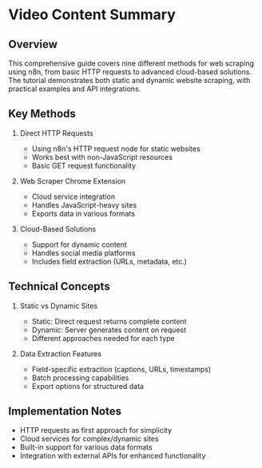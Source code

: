 # Video Content Summary

## Overview
This comprehensive guide covers nine different methods for web scraping using n8n, from basic HTTP requests to advanced cloud-based solutions. The tutorial demonstrates both static and dynamic website scraping, with practical examples and API integrations.

## Key Methods
1. Direct HTTP Requests
   - Using n8n's HTTP request node for static websites
   - Works best with non-JavaScript resources
   - Basic GET request functionality

2. Web Scraper Chrome Extension
   - Cloud service integration
   - Handles JavaScript-heavy sites
   - Exports data in various formats

3. Cloud-Based Solutions
   - Support for dynamic content
   - Handles social media platforms
   - Includes field extraction (URLs, metadata, etc.)

## Technical Concepts
1. Static vs Dynamic Sites
   - Static: Direct request returns complete content
   - Dynamic: Server generates content on request
   - Different approaches needed for each type

2. Data Extraction Features
   - Field-specific extraction (captions, URLs, timestamps)
   - Batch processing capabilities
   - Export options for structured data

## Implementation Notes
- HTTP requests as first approach for simplicity
- Cloud services for complex/dynamic sites
- Built-in support for various data formats
- Integration with external APIs for enhanced functionality
